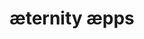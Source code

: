 ---
title: "æternity æpps"
appsToShowOrdered: [
    "transfer", "address", "blockchainExplorer",
    "messenger", "chaerity", "theWall", "voting",
    "proof", "oaeuth", "haello", "flickerFilm", "vaecation",
    "whitelist"
]
---